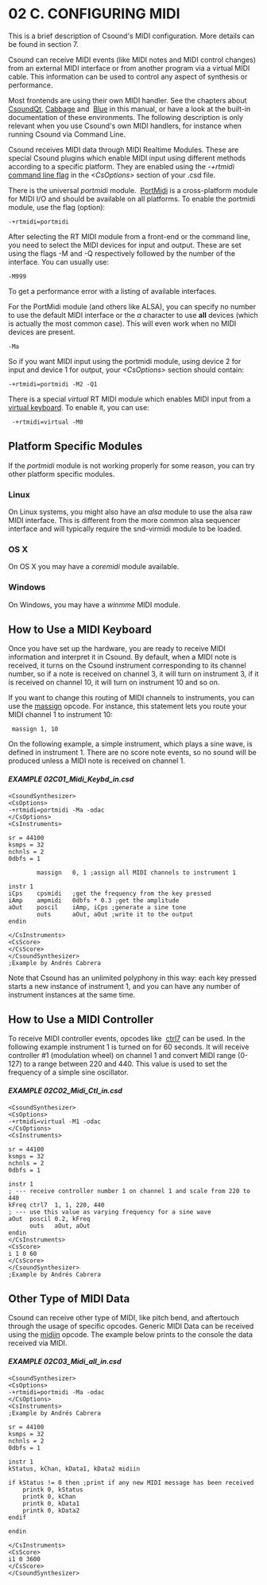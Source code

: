 # 02 C. CONFIGURING MIDI

This is a brief description of Csound's MIDI configuration. More details can be found in section 7.

Csound can receive MIDI events (like MIDI notes and MIDI control
changes) from an external MIDI interface or from another program via a
virtual MIDI cable. This information can be used to control any aspect
of synthesis or performance.

Most frontends are using their own MIDI handler. See the chapters
about [CsoundQt](10-a-csoundqt.md), [Cabbage](10-b-cabbage.md) and&nbsp;
[Blue](10-c-blue.md) in this manual, or have a look at the built-in
documentation of these environments. The following description is only
relevant when you use Csound's own MIDI handlers, for instance when
running Csound via Command Line.

Csound receives MIDI data through MIDI Realtime Modules. These are
special Csound plugins which enable MIDI input using different methods
according to a specific platform. They are enabled using the _-+rtmidi_&nbsp;
[command line flag](http://csound.github.io/docs/manual/html/CommandFlagsCategory.html)
in the _\<CsOptions\>_ section of your .csd file.

There is the universal _portmidi_ module.&nbsp;
[PortMidi](http://portmedia.sourceforge.net) is a cross-platform
module for MIDI I/O and should be available on all platforms. To enable
the portmidi module, use the flag (option):

    -+rtmidi=portmidi

After selecting the RT MIDI module from a front-end or the command line,
you need to select the MIDI devices for input and output. These are set
using the flags -M and -Q respectively followed by the number of the
interface. You can usually use:

    -M999

To get a performance error with a listing of available interfaces.

For the PortMidi module (and others like ALSA), you can specify no
number to use the default MIDI interface or the _a_ character to
use **all** devices (which is actually the most common case).
This will even work when no MIDI devices are present.

    -Ma

So if you want MIDI input using the portmidi module, using device 2 for
input and device 1 for output, your _\<CsOptions\>_ section should
contain:

    -+rtmidi=portmidi -M2 -Q1

There is a special _virtual_ RT MIDI module which enables MIDI input
from a [virtual keyboard](http://csound.github.io/docs/manual/html/MidiTop.html#MidiVirtual).
To enable it, you can use:

     -+rtmidi=virtual -M0

## Platform Specific Modules

If the _portmidi_ module is not working properly for some reason, you
can try other platform specific modules.

### Linux

On Linux systems, you might also have an _alsa_ module to use the alsa
raw MIDI interface. This is different from the more common alsa
sequencer interface and will typically require the snd-virmidi module to
be loaded.

### OS X

On OS X you may have a _coremidi_ module available.

### Windows

On Windows, you may have a _winmme_ MIDI module.

## How to Use a MIDI Keyboard

Once you have set up the hardware, you are ready to receive MIDI
information and interpret it in Csound. By default, when a MIDI note is
received, it turns on the Csound instrument corresponding to its channel
number, so if a note is received on channel 3, it will turn on
instrument 3, if it is received on channel 10, it will turn on
instrument 10 and so on.

If you want to change this routing of MIDI channels to instruments, you can use
the [massign](http://csound.github.io/docs/manual/html/massign.html) opcode.
For instance, this statement lets you route your MIDI channel 1
to instrument 10:

     massign 1, 10

On the following example, a simple instrument, which plays a sine wave,
is defined in instrument 1. There are no score note events, so no sound
will be produced unless a MIDI note is received on channel 1.

#### **_EXAMPLE 02C01_Midi_Keybd_in.csd_**

```csound
<CsoundSynthesizer>
<CsOptions>
-+rtmidi=portmidi -Ma -odac
</CsOptions>
<CsInstruments>

sr = 44100
ksmps = 32
nchnls = 2
0dbfs = 1

        massign   0, 1 ;assign all MIDI channels to instrument 1

instr 1
iCps    cpsmidi   ;get the frequency from the key pressed
iAmp    ampmidi   0dbfs * 0.3 ;get the amplitude
aOut    poscil    iAmp, iCps ;generate a sine tone
        outs      aOut, aOut ;write it to the output
endin

</CsInstruments>
<CsScore>
</CsScore>
</CsoundSynthesizer>
;Example by Andrés Cabrera
```

Note that Csound has an unlimited polyphony in this way: each key
pressed starts a new instance of instrument 1, and you can have any
number of instrument instances at the same time.

## How to Use a MIDI Controller

To receive MIDI controller events, opcodes like&nbsp;
[ctrl7](http://csound.github.io/docs/manual/html/ctrl7.html) can
be used. In the following example instrument 1 is turned on for 60
seconds. It will receive controller \#1 (modulation wheel) on channel 1
and convert MIDI range (0-127) to a range between 220 and 440. This
value is used to set the frequency of a simple sine oscillator.

#### **_EXAMPLE 02C02_Midi_Ctl_in.csd_**

```csound
<CsoundSynthesizer>
<CsOptions>
-+rtmidi=virtual -M1 -odac
</CsOptions>
<CsInstruments>

sr = 44100
ksmps = 32
nchnls = 2
0dbfs = 1

instr 1
; --- receive controller number 1 on channel 1 and scale from 220 to 440
kFreq ctrl7  1, 1, 220, 440
; --- use this value as varying frequency for a sine wave
aOut  poscil 0.2, kFreq
      outs   aOut, aOut
endin
</CsInstruments>
<CsScore>
i 1 0 60
</CsScore>
</CsoundSynthesizer>
;Example by Andrés Cabrera
```

## Other Type of MIDI Data

Csound can receive other type of MIDI, like pitch bend, and aftertouch
through the usage of specific opcodes. Generic MIDI Data can be received using
the [midiin](http://csound.github.io/docs/manual/html/midiin.html) opcode.
The example below prints to the console the data received via MIDI.

#### **_EXAMPLE 02C03_Midi_all_in.csd_**

```csound
<CsoundSynthesizer>
<CsOptions>
-+rtmidi=portmidi -Ma -odac
</CsOptions>
<CsInstruments>
;Example by Andrés Cabrera

sr = 44100
ksmps = 32
nchnls = 2
0dbfs = 1

instr 1
kStatus, kChan, kData1, kData2 midiin

if kStatus != 0 then ;print if any new MIDI message has been received
    printk 0, kStatus
    printk 0, kChan
    printk 0, kData1
    printk 0, kData2
endif

endin

</CsInstruments>
<CsScore>
i1 0 3600
</CsScore>
</CsoundSynthesizer>
```

